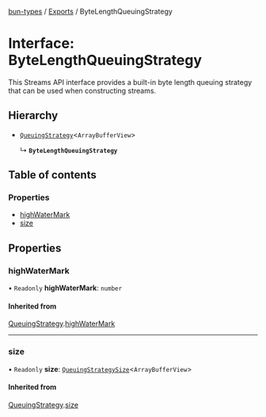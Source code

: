 [bun-types](https://github.com/oven-sh/bun-types/blob/master/api-docs/README.md) / [Exports](https://github.com/oven-sh/bun-types/blob/master/api-docs/modules.md) / ByteLengthQueuingStrategy

# Interface: ByteLengthQueuingStrategy

This Streams API interface provides a built-in byte length queuing strategy that can be used when constructing streams.

## Hierarchy

- [`QueuingStrategy`](https://github.com/oven-sh/bun-types/blob/master/api-docs/interfaces/QueuingStrategy.md)<`ArrayBufferView`\>

  ↳ **`ByteLengthQueuingStrategy`**

## Table of contents

### Properties

- [highWaterMark](https://github.com/oven-sh/bun-types/blob/master/api-docs/interfaces/ByteLengthQueuingStrategy.md#highwatermark)
- [size](https://github.com/oven-sh/bun-types/blob/master/api-docs/interfaces/ByteLengthQueuingStrategy.md#size)

## Properties

### highWaterMark

• `Readonly` **highWaterMark**: `number`

#### Inherited from

[QueuingStrategy](https://github.com/oven-sh/bun-types/blob/master/api-docs/interfaces/QueuingStrategy.md).[highWaterMark](https://github.com/oven-sh/bun-types/blob/master/api-docs/interfaces/QueuingStrategy.md#highwatermark)

___

### size

• `Readonly` **size**: [`QueuingStrategySize`](https://github.com/oven-sh/bun-types/blob/master/api-docs/interfaces/QueuingStrategySize.md)<`ArrayBufferView`\>

#### Inherited from

[QueuingStrategy](https://github.com/oven-sh/bun-types/blob/master/api-docs/interfaces/QueuingStrategy.md).[size](https://github.com/oven-sh/bun-types/blob/master/api-docs/interfaces/QueuingStrategy.md#size)
